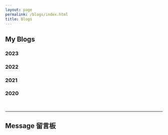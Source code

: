 ```yaml
---
layout: page
permalink: /blogs/index.html
title: Blogs
---
```


## My Blogs

### 2023


### 2022


### 2021


### 2020


<br>

---

## Message 留言板
<!--
<br>

{% include disqus.html %} 

<br>

## Visitor Log 访客记录

<br>

<div class="stat"><script type="text/javascript" id="clstr_globe" src="//clustrmaps.com/globe.js?d=tGZ_4852x6Mm-PPomoo98e4y_CI8D9TmioGTO03Daik"></script></div>

<br>
-->